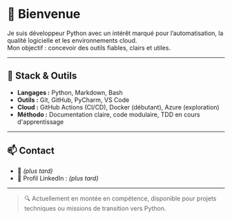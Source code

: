 # 👋 Bienvenue

Je suis développeur Python avec un intérêt marqué pour l’automatisation, la qualité logicielle et les environnements cloud.  
Mon objectif : concevoir des outils fiables, clairs et utiles.

---

## 🔧 Stack & Outils
- **Langages :** Python, Markdown, Bash
- **Outils :** Git, GitHub, PyCharm, VS Code
- **Cloud :** GitHub Actions (CI/CD), Docker (débutant), Azure (exploration)
- **Méthodo :** Documentation claire, code modulaire, TDD en cours d'apprentissage

---

## 📫 Contact
- 📧 *(plus tard)*
- 💼 Profil LinkedIn : *(plus tard)*

---

> 🔍 Actuellement en montée en compétence, disponible pour projets techniques ou missions de transition vers Python.

